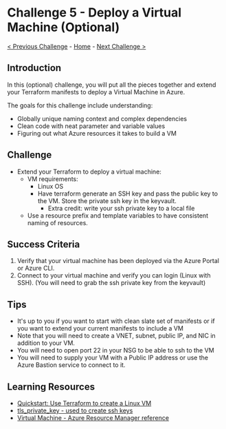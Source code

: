 # Challenge 5 - Deploy a Virtual Machine (Optional)

[< Previous Challenge](./Terraform-Challenge-04.md) - [Home](../README.md) - [Next Challenge >](./Terraform-Challenge-06.md)

## Introduction

In this (optional) challenge, you will put all the pieces together and extend your Terraform manifests to deploy a Virtual Machine in Azure.

The goals for this challenge include understanding:

+ Globally unique naming context and complex dependencies
+ Clean code with neat parameter and variable values
+ Figuring out what Azure resources it takes to build a VM

## Challenge

+ Extend your Terraform to deploy a virtual machine:
  + VM requirements:
    + Linux OS
    + Have terraform generate an SSH key and pass the public key to the VM.  Store the private ssh key in the keyvault.
      + Extra credit:  write your ssh private key to a local file
  + Use a resource prefix and template variables to have consistent naming of resources.

## Success Criteria

1. Verify that your virtual machine has been deployed via the Azure Portal or Azure CLI.
1. Connect to your virtual machine and verify you can login (Linux with SSH).  (You will need to grab the ssh private key from the keyvault)

## Tips

+ It's up to you if you want to start with clean slate set of manifests or if you want to extend your current manifests to include a VM
+ Note that you will need to create a VNET, subnet, public IP, and NIC in addition to your VM.
+ You will need to open port 22 in your NSG to be able to ssh to the VM
+ You will need to supply your VM with a Public IP address or use the Azure Bastion service to connect to it.

## Learning Resources

+ [Quickstart: Use Terraform to create a Linux VM](https://learn.microsoft.com/en-us/azure/virtual-machines/linux/quick-create-terraform)
+ [tls_private_key - used to create ssh keys](https://registry.terraform.io/providers/hashicorp/tls/latest/docs/resources/private_key)
+ [Virtual Machine - Azure Resource Manager reference](https://learn.microsoft.com/azure/templates/microsoft.compute/virtualmachines)
